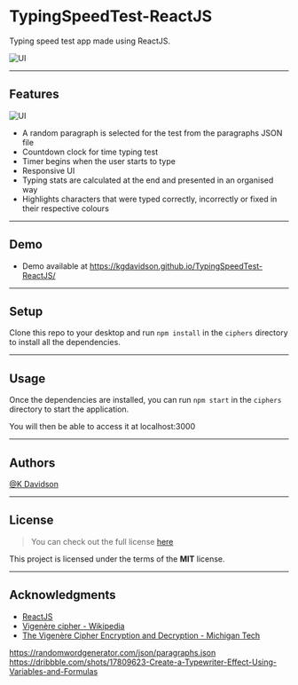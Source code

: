 # TypingSpeedTest-ReactJS

Typing speed test app made using ReactJS.

![UI](https://i.postimg.cc/qgHh3vZY/Screenshot-2022-04-30-105105.png)

---

## Features

![UI](https://i.postimg.cc/cLbtSWQV/GIF-30-04-2022-11-02-26.gif)

-   A random paragraph is selected for the test from the paragraphs JSON file
-   Countdown clock for time typing test
-   Timer begins when the user starts to type
-   Responsive UI
-   Typing stats are calculated at the end and presented in an organised way
-   Highlights characters that were typed correctly, incorrectly or fixed in their respective colours

---

## Demo

-   Demo available at https://kgdavidson.github.io/TypingSpeedTest-ReactJS/

---

## Setup

Clone this repo to your desktop and run `npm install` in the `ciphers` directory to install all the dependencies.

---

## Usage

Once the dependencies are installed, you can run `npm start` in the `ciphers` directory to start the application.

You will then be able to access it at localhost:3000

---

## Authors

[@K Davidson](mailto:kaushdavidson@icloud.com)

---

## License

> You can check out the full license [here](LICENSE)

This project is licensed under the terms of the **MIT** license.

---

## Acknowledgments

-   [ReactJS](https://reactjs.org/)
-   [Vigenère cipher - Wikipedia](https://en.wikipedia.org/wiki/Vigen%C3%A8re_cipher)
-   [The Vigenère Cipher Encryption and Decryption - Michigan Tech](https://pages.mtu.edu/~shene/NSF-4/Tutorial/VIG/Vig-Base.html)

https://randomwordgenerator.com/json/paragraphs.json
https://dribbble.com/shots/17809623-Create-a-Typewriter-Effect-Using-Variables-and-Formulas

